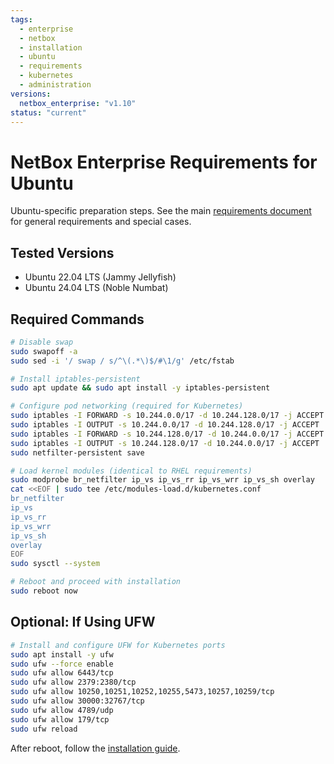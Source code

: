 ```yaml
---
tags:
  - enterprise
  - netbox
  - installation
  - ubuntu
  - requirements
  - kubernetes
  - administration
versions:
  netbox_enterprise: "v1.10"
status: "current"
---
```


# NetBox Enterprise Requirements for Ubuntu

Ubuntu-specific preparation steps. See the main [requirements document](nbe-ec-requirements.md) for general requirements and special cases.

## Tested Versions

- Ubuntu 22.04 LTS (Jammy Jellyfish)
- Ubuntu 24.04 LTS (Noble Numbat)

## Required Commands

```bash
# Disable swap
sudo swapoff -a
sudo sed -i '/ swap / s/^\(.*\)$/#\1/g' /etc/fstab

# Install iptables-persistent
sudo apt update && sudo apt install -y iptables-persistent

# Configure pod networking (required for Kubernetes)
sudo iptables -I FORWARD -s 10.244.0.0/17 -d 10.244.128.0/17 -j ACCEPT
sudo iptables -I OUTPUT -s 10.244.0.0/17 -d 10.244.128.0/17 -j ACCEPT
sudo iptables -I FORWARD -s 10.244.128.0/17 -d 10.244.0.0/17 -j ACCEPT
sudo iptables -I OUTPUT -s 10.244.128.0/17 -d 10.244.0.0/17 -j ACCEPT
sudo netfilter-persistent save

# Load kernel modules (identical to RHEL requirements)
sudo modprobe br_netfilter ip_vs ip_vs_rr ip_vs_wrr ip_vs_sh overlay
cat <<EOF | sudo tee /etc/modules-load.d/kubernetes.conf
br_netfilter
ip_vs
ip_vs_rr
ip_vs_wrr
ip_vs_sh
overlay
EOF
sudo sysctl --system

# Reboot and proceed with installation
sudo reboot now
```

## Optional: If Using UFW

```bash
# Install and configure UFW for Kubernetes ports
sudo apt install -y ufw
sudo ufw --force enable
sudo ufw allow 6443/tcp
sudo ufw allow 2379:2380/tcp
sudo ufw allow 10250,10251,10252,10255,5473,10257,10259/tcp
sudo ufw allow 30000:32767/tcp
sudo ufw allow 4789/udp
sudo ufw allow 179/tcp
sudo ufw reload
```

After reboot, follow the [installation guide](nbe-ec-installation.md). 